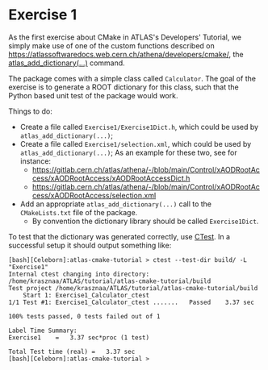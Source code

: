# Exercise 1

As the first exercise about CMake in ATLAS's Developers' Tutorial, we simply
make use of one of the custom functions described on
https://atlassoftwaredocs.web.cern.ch/athena/developers/cmake/, the
[atlas_add_dictionary(...)](https://atlassoftwaredocs.web.cern.ch/athena/developers/cmake/#atlas_add_dictionary)
command.

The package comes with a simple class called `Calculator`. The goal of the
exercise is to generate a ROOT dictionary for this class, such that the
Python based unit test of the package would work.

Things to do:
  - Create a file called `Exercise1/Exercise1Dict.h`, which could be used by
    `atlas_add_dictionary(...)`;
  - Create a file called `Exercise1/selection.xml`, which could be used by
    `atlas_add_dictionary(...)`; As an example for these two, see for instance:
    * https://gitlab.cern.ch/atlas/athena/-/blob/main/Control/xAODRootAccess/xAODRootAccess/xAODRootAccessDict.h
    * https://gitlab.cern.ch/atlas/athena/-/blob/main/Control/xAODRootAccess/xAODRootAccess/selection.xml
  - Add an appropriate `atlas_add_dictionary(...)` call to the `CMakeLists.txt`
    file of the package.
    * By convention the dictionary library should be called `Exercise1Dict`.

To test that the dictionary was generated correctly, use
[CTest](https://cmake.org/cmake/help/latest/manual/ctest.1.html). In a
successful setup it should output something like:

```
[bash][Celeborn]:atlas-cmake-tutorial > ctest --test-dir build/ -L "Exercise1"
Internal ctest changing into directory: /home/krasznaa/ATLAS/tutorial/atlas-cmake-tutorial/build
Test project /home/krasznaa/ATLAS/tutorial/atlas-cmake-tutorial/build
    Start 1: Exercise1_Calculator_ctest
1/1 Test #1: Exercise1_Calculator_ctest .......   Passed    3.37 sec

100% tests passed, 0 tests failed out of 1

Label Time Summary:
Exercise1    =   3.37 sec*proc (1 test)

Total Test time (real) =   3.37 sec
[bash][Celeborn]:atlas-cmake-tutorial >
```
